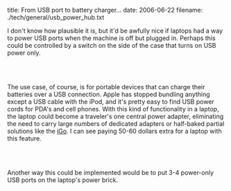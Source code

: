 title: From USB port to battery charger...
date: 2006-06-22
filename: ./tech/general/usb_power_hub.txt


I don't know how plausible it is, but it'd be awfully nice if laptops had
a way to power USB ports when the machine is off but plugged in. Perhaps this
could be controlled by a switch on the side of the case that turns on USB power
only. 

<br><br>

The use case, of course, is for portable devices that can charge their batteries
over a USB connection. Apple has stopped bundling anything except a USB cable
with the iPod, and it's pretty easy to find USB power cords for PDA's and
cell phones. With this kind of functionality in a laptop, the laptop could
become a traveler's one central power adapter, eliminating the need to
carry large numbers of dedicated adapters or half-baked partial solutions
like the <a href="http://www.igo.com">iGo</a>. I can see paying 50-60 dollars
extra for a laptop with this feature.

<br><br>

Another way this could be implemented would be to put 3-4 power-only USB
ports on the laptop's power brick.


